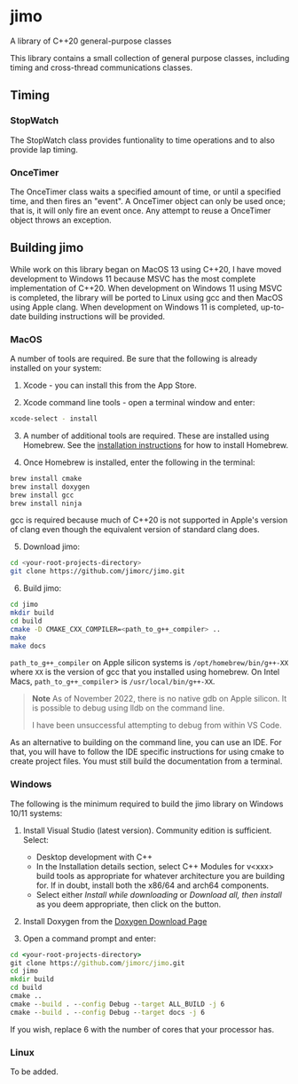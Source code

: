 # jimo
A library of C++20 general-purpose classes

This library contains a small collection of general purpose classes, including timing and cross-thread communications classes.

## Timing

### StopWatch

The StopWatch class provides funtionality to time operations and to also provide lap timing.

### OnceTimer

The OnceTimer class waits a specified amount of time, or until a specified time, and then fires an
"event". A OnceTimer object can only be used once; that is, it will only fire an event once. 
Any attempt to reuse a OnceTimer object throws an exception.

## Building jimo

While work on this library began on MacOS 13 using C++20, I have moved development to Windows 11 because MSVC has the most complete implementation of
C++20. When development on Windows 11 using MSVC is completed, the library will be ported to Linux using gcc and then MacOS using Apple clang. When
development on Windows 11 is completed, up-to-date building instructions will be provided.

### MacOS

A number of tools are required. Be sure that the following is already installed on your system:

1. Xcode - you can install this from the App Store.

2. Xcode command line tools - open a terminal window and enter:
```zsh
xcode-select - install
```

3. A number of additional tools are required. These are installed using Homebrew. See the [installation instructions](https://docs.brew.sh/Installation) for how to install Homebrew.

4. Once Homebrew is installed, enter the following in the terminal:
```zsh
brew install cmake
brew install doxygen
brew install gcc
brew install ninja
```
gcc is required because much of C++20 is not supported in Apple's version of clang even
though the equivalent version of standard clang does.

5. Download jimo:
```zsh
cd <your-root-projects-directory>
git clone https://github.com/jimorc/jimo.git
```

6. Build jimo:
```zsh
cd jimo
mkdir build
cd build
cmake -D CMAKE_CXX_COMPILER=<path_to_g++_compiler> ..
make
make docs
```
<code>path_to_g++_compiler</code> on Apple silicon systems is <code>/opt/homebrew/bin/g++-XX</code>
where <code>XX</code> is the version of gcc that you installed using homebrew. On Intel
 Macs,
<code>path_to_g++_compiler</code>> is <code>/usr/local/bin/g++-XX</code>.

> **Note**
> As of November 2022, there is no native gdb on Apple silicon. It is possible to debug
using lldb on the command line.
>
> I have been unsuccessful attempting to debug from within VS Code.

As an alternative to building on the command line, you can use an IDE. For that, you will have to follow the IDE specific instructions for using cmake to create project files. You must still build the documentation from a terminal.

### Windows
The following is the minimum required to build the jimo library on Windows 10/11 systems:
1. Install Visual Studio (latest version). Community edition is sufficient. Select:
   * Desktop development with C++
   * In the Installation details section, select C++ Modules for v\<xxx\> build tools as appropriate for whatever architecture you are building
for. If in doubt, install both the x86/64 and arch64 components.
   * Select either *Install while downloading* or *Download all, then install* as you deem appropriate, then click on the button.
  
1. Install Doxygen from the [Doxygen Download Page](https://doxygen.nl/download.html)

1. Open a command prompt and enter:
```cmd
cd <your-root-projects-directory>
git clone https://github.com/jimorc/jimo.git
cd jimo
mkdir build
cd build
cmake ..
cmake --build . --config Debug --target ALL_BUILD -j 6
cmake --build . --config Debug --target docs -j 6
```
   If you wish, replace 6 with the number of cores that your processor has.

### Linux
To be added.
